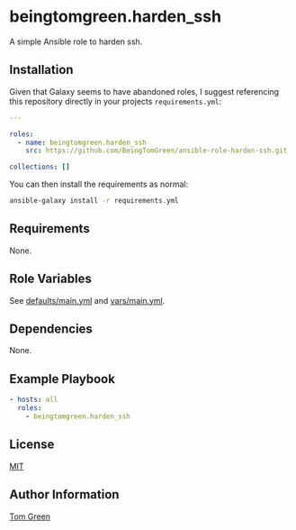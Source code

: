 # beingtomgreen.harden_ssh

A simple Ansible role to harden ssh.

## Installation

Given that Galaxy seems to have abandoned roles, I suggest referencing this repository directly in your projects `requirements.yml`:

```yml
---

roles:
  - name: beingtomgreen.harden_ssh
    src: https://github.com/BeingTomGreen/ansible-role-harden-ssh.git

collections: []
```

You can then install the requirements as normal:

```bash
ansible-galaxy install -r requirements.yml
```

## Requirements

None.

## Role Variables

See [defaults/main.yml](defaults/main.yml) and [vars/main.yml](defaults/main.yml).

## Dependencies

None.

## Example Playbook

```yml
- hosts: all
  roles:
    - beingtomgreen.harden_ssh
```

## License

[MIT](LICENSE)

## Author Information

[Tom Green](https://github.com/BeingTomGreen)
